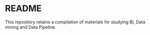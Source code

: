 # README

This repository retains a compilation of materials for studying BI, Data mining and Data Pipeline.